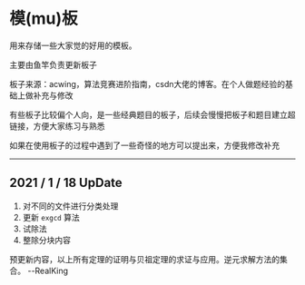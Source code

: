 # 模(mu)板
用来存储一些大家觉的好用的模板。

主要由鱼竿负责更新板子

板子来源：acwing，算法竞赛进阶指南，csdn大佬的博客。在个人做题经验的基础上做补充与修改

有些板子比较偏个人向，是一些经典题目的板子，后续会慢慢把板子和题目建立超链接，方便大家练习与熟悉

如果在使用板子的过程中遇到了一些奇怪的地方可以提出来，方便我修改补充

***
## 2021 / 1 / 18 UpDate

1. 对不同的文件进行分类处理
2. 更新 `exgcd` 算法
3. 试除法
4. 整除分块内容

预更新内容，以上所有定理的证明与贝祖定理的求证与应用。逆元求解方法的集合。
--RealKing


